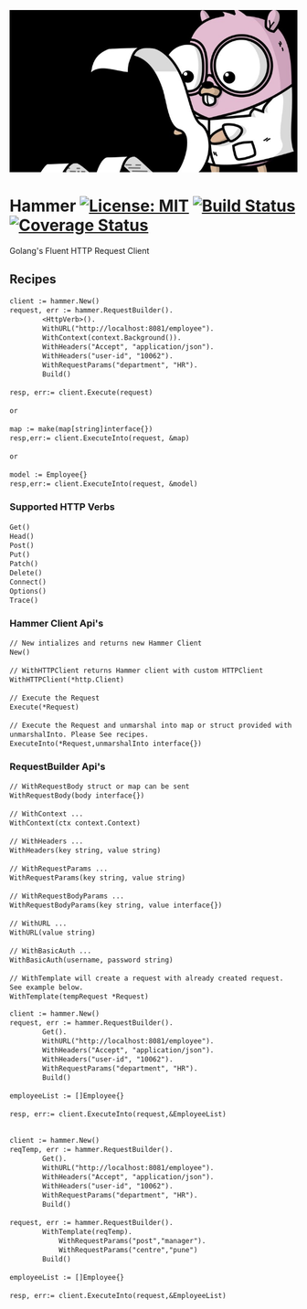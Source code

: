 
![alt text](https://github.com/ShaileshSurya/go-images/blob/master/go_pic.jpg?raw=true)

# Hammer [![License: MIT](https://img.shields.io/badge/License-MIT-yellow.svg)](https://opensource.org/licenses/MIT) [![Build Status](https://travis-ci.org/ShaileshSurya/hammer.svg?branch=master)](https://travis-ci.org/ShaileshSurya/hammer) [![Coverage Status](https://coveralls.io/repos/github/ShaileshSurya/hammer/badge.svg?branch=master)](https://coveralls.io/github/ShaileshSurya/hammer?branch=master)


Golang's Fluent HTTP Request Client 



## Recipes

```
client := hammer.New()
request, err := hammer.RequestBuilder().
		<HttpVerb>().
		WithURL("http://localhost:8081/employee").
		WithContext(context.Background()).
		WithHeaders("Accept", "application/json").
		WithHeaders("user-id", "10062").
		WithRequestParams("department", "HR").
		Build()

resp, err:= client.Execute(request)

or 

map := make(map[string]interface{})
resp,err:= client.ExecuteInto(request, &map)

or 

model := Employee{}
resp,err:= client.ExecuteInto(request, &model)

```

### Supported HTTP Verbs
```
Get()  
Head()   
Post() 
Put()      
Patch() 
Delete()
Connect()
Options()
Trace()  
```
### Hammer Client Api's
```
// New intializes and returns new Hammer Client
New()

// WithHTTPClient returns Hammer client with custom HTTPClient
WithHTTPClient(*http.Client)

// Execute the Request
Execute(*Request)

// Execute the Request and unmarshal into map or struct provided with unmarshalInto. Please See recipes. 
ExecuteInto(*Request,unmarshalInto interface{})
```

### RequestBuilder Api's
```
// WithRequestBody struct or map can be sent
WithRequestBody(body interface{}) 

// WithContext ...
WithContext(ctx context.Context)

// WithHeaders ...
WithHeaders(key string, value string)

// WithRequestParams ...
WithRequestParams(key string, value string) 

// WithRequestBodyParams ...
WithRequestBodyParams(key string, value interface{}) 

// WithURL ...
WithURL(value string) 

// WithBasicAuth ...
WithBasicAuth(username, password string)

// WithTemplate will create a request with already created request. See example below. 
WithTemplate(tempRequest *Request) 
```


```
client := hammer.New()
request, err := hammer.RequestBuilder().
		Get().
		WithURL("http://localhost:8081/employee").
		WithHeaders("Accept", "application/json").
		WithHeaders("user-id", "10062").
		WithRequestParams("department", "HR").
		Build()

employeeList := []Employee{}

resp, err:= client.ExecuteInto(request,&EmployeeList)
```


```

client := hammer.New()
reqTemp, err := hammer.RequestBuilder().
		Get().
		WithURL("http://localhost:8081/employee").
		WithHeaders("Accept", "application/json").
		WithHeaders("user-id", "10062").
		WithRequestParams("department", "HR").
		Build()

request, err := hammer.RequestBuilder().
		WithTemplate(reqTemp).
        	WithRequestParams("post","manager").
        	WithRequestParams("centre","pune")
		Build()

employeeList := []Employee{}

resp, err:= client.ExecuteInto(request,&EmployeeList)
```
